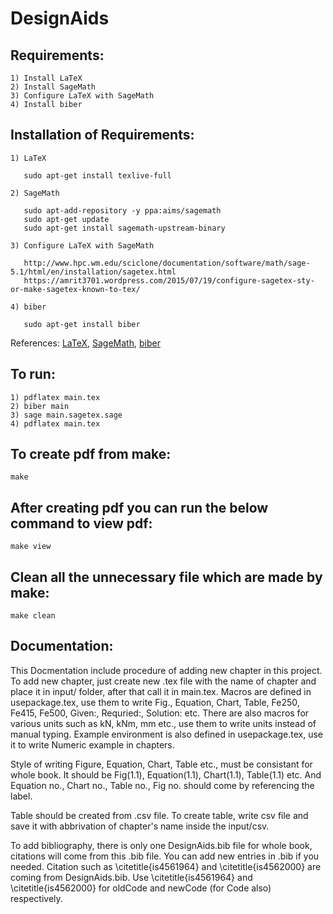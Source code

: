 # DesignAids

Requirements:
----------------------------
    1) Install LaTeX
    2) Install SageMath
    3) Configure LaTeX with SageMath
    4) Install biber


Installation of Requirements:
-----------------------------
    1) LaTeX

       sudo apt-get install texlive-full

    2) SageMath

       sudo apt-add-repository -y ppa:aims/sagemath
       sudo apt-get update
       sudo apt-get install sagemath-upstream-binary
    
    3) Configure LaTeX with SageMath
      
       http://www.hpc.wm.edu/sciclone/documentation/software/math/sage-5.1/html/en/installation/sagetex.html
       https://amrit3701.wordpress.com/2015/07/19/configure-sagetex-sty-or-make-sagetex-known-to-tex/            
                                                 
    4) biber
       
       sudo apt-get install biber

References: [LaTeX](https://www.latex-project.org), [SageMath](http://www.sagemath.org/), [biber](https://www.ctan.org/pkg/biber)   


To run:
-----------------------------
    1) pdflatex main.tex
    2) biber main
    3) sage main.sagetex.sage
    4) pdflatex main.tex

To create pdf from make:
-----------------------------
    make

After creating pdf you can run the below command to view pdf:
-----------------------------
    make view

Clean all the unnecessary file which are made by make:
-----------------------------
    make clean

Documentation:
-----------------------------
This Docmentation include procedure of adding new chapter in this
project. To add new chapter, just create new .tex file with the name of
chapter and place it in input/ folder, after that call it in main.tex. 
Macros are defined in usepackage.tex, use them to write Fig., Equation,
Chart, Table, Fe250, Fe415, Fe500, Given:, Requried:, Solution: etc.
There are also macros for various units such as kN, kNm, mm etc., use them to
write units instead of manual typing. Example environment is also defined
in usepackage.tex, use it to write Numeric example in chapters.
   
Style of writing Figure, Equation, Chart, Table etc., must be consistant
for whole book. It should be Fig(1.1), Equation(1.1), Chart(1.1),
Table(1.1) etc. And Equation no., Chart no., Table no., Fig no. should
come by referencing the label.

Table should be created from .csv file. To create table, write csv file
and save it with abbrivation of chapter's name inside the input/csv.    

To add bibliography, there is only one DesignAids.bib file for whole
book, citations will come from this .bib file. You can add new entries in
.bib if you needed. Citation such as \citetitle{is4561964} and
\citetitle{is4562000} are coming from DesignAids.bib. Use
\citetitle{is4561964} and \citetitle{is4562000} for oldCode and newCode
(for Code also) respectively.       
